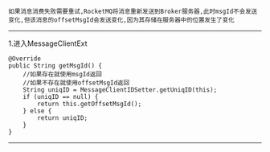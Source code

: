 
    如果消息消费失败需要重试,RocketMQ将消息重新发送到Broker服务器,此时msgId不会发送变化,但该消息的offsetMsgId会发送变化,因为其存储在服务器中的位置发生了变化

---

1.进入MessageClientExt

    @Override
    public String getMsgId() {
        //如果存在就使用msgId返回
        //如果不存在就使用offsetMsgId返回
        String uniqID = MessageClientIDSetter.getUniqID(this);
        if (uniqID == null) {
            return this.getOffsetMsgId();
        } else {
            return uniqID;
        }
    }

---

